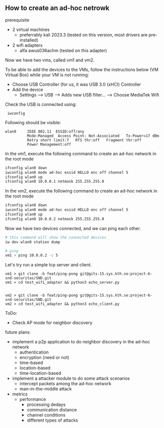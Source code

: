 ## How to create an ad-hoc netrowk

prerequisite
* 2 virtual machines
    * preferrably kali 2023.3 (tested on this version, most drivers are pre-installed)
* 2 wifi adapters
    * alfa awus036achm (tested on this adapter)

Now we have two vms, called vm1 and vm2.

To be able to add the devices to the VMs, follow the instructions below (VM Virtual Box) while your VM is not running:
* Choose USB Controller (for us, it was USB 3.0 (xHCI) Controller
* Add the device
    * Settings --> USB --> Adds new USB filter... --> Choose MediaTek Wifi

Check the USB is connected using:
```
 iwconfig  
 ```
Following should be visible:
```
wlan0     IEEE 802.11  ESSID:off/any  
          Mode:Managed  Access Point: Not-Associated   Tx-Power=17 dBm   
          Retry short limit:7   RTS thr:off   Fragment thr:off
          Power Management:off
```

In the vm1, execute the following command to create an ad-hoc network in the root mode
```bash
ifconfig wlan0 down
iwconfig wlan0 mode ad-hoc essid HELLO enc off channel 5
ifconfig wlan0 up
ifconfig wlan0 10.0.0.1 netmask 255.255.255.0
```

In the vm2, execute the following command to create an ad-hoc network in the root mode
```bash
ifconfig wlan0 down
iwconfig wlan0 mode ad-hoc essid HELLO enc off channel 5
ifconfig wlan0 up
ifconfig wlan0 10.0.0.2 netmask 255.255.255.0
```

Now we have two devices connected, and we can ping each other.
```bash
# this command will show the connected devices
iw dev wlan0 station dump

# ping 
vm1 > ping 10.0.0.2 -c 5
```

Let's try run a simple tcp server and client.
```
vm1 > git clone -b feat/ping-pong git@gits-15.sys.kth.se:project-6-snd-securitas/SND.git
vm1 > cd test_wifi_adapter && python3 echo_server.py


vm2 > git clone -b feat/ping-pong git@gits-15.sys.kth.se:project-6-snd-securitas/SND.git
vm2 > cd test_wifi_adapter && python3 echo_client.py
```

ToDo:
* Check AP mode for neighbor discovery

future plans:
* implement a p2p application to do neighbor discovery in the ad-hoc network
    * authentication
    * encryption (need or not)
    * time-based
    * location-based
    * time-location-based
* implement a attacker module to do some attack scenarios
    * intercept packets among the ad-hoc network
    * man-in-the-middle attack
* metrics
    * performance
        * processing dedays
        * communication distance 
        * channel conditions
        * different types of attacks
